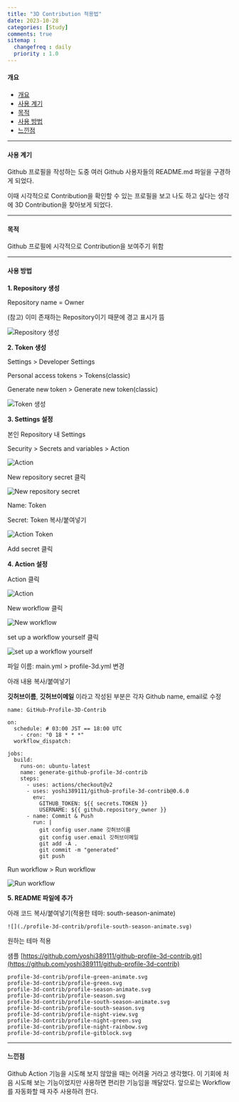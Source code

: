 ```yaml
---
title: "3D Contribution 적용법"
date: 2023-10-28
categories: [Study]
comments: true
sitemap :
  changefreq : daily
  priority : 1.0
---
```


#### 개요

- [개요](#개요)
- [사용 계기](#사용-계기)
- [목적](#목적)
- [사용 방법](#사용-방법)
- [느낀점](#느낀점)

- - -

#### 사용 계기

Github 프로필을 작성하는 도중 여러 Github 사용자들의 README.md 파일을 구경하게 되었다. 

이때 시각적으로 Contribution을 확인할 수 있는 프로필을 보고 나도 하고 싶다는 생각에 3D Contribution을 찾아보게 되었다.

- - -

#### 목적

Github 프로필에 시각적으로 Contribution을 보여주기 위함

- - -

#### 사용 방법

**1. Repository 생성**

Repository name = Owner

(참고) 이미 존재하는 Repository이기 때문에 경고 표시가 뜸

![Repository 생성](https://ifh.cc/g/nq0nLX.png)

**2. Token 생성**

Settings > Developer Settings

Personal access tokens > Tokens(classic)

Generate new token > Generate new token(classic)

![Token 생성](https://ifh.cc/g/OCfzOV.png)

**3. Settings 설정**

본인 Repository 내 Settings

Security > Secrets and variables > Action

![Action](https://ifh.cc/g/nCS3TL.png)

New repository secret 클릭

![New repository secret](https://ifh.cc/g/r9CYbd.png)

Name: Token

Secret: Token 복사/붙여넣기

![Action Token](https://ifh.cc/g/F1ZbfL.png)

Add secret 클릭


**4. Action 설정**

Action 클릭

![Action](https://ifh.cc/g/2Fh4xn.png)

New workflow 클릭

![New workflow](https://ifh.cc/g/vh2kpg.png)

set up a workflow yourself 클릭

![set up a workflow yourself](https://ifh.cc/g/pa09F8.png)

파일 이름: main.yml > profile-3d.yml 변경

아래 내용 복사/붙여넣기

**깃허브이름**, **깃허브이메일** 이라고 작성된 부분은 각자 Github name, email로 수정

```
name: GitHub-Profile-3D-Contrib

on:
  schedule: # 03:00 JST == 18:00 UTC
    - cron: "0 18 * * *"
  workflow_dispatch:

jobs:
  build:
    runs-on: ubuntu-latest
    name: generate-github-profile-3d-contrib
    steps:
      - uses: actions/checkout@v2
      - uses: yoshi389111/github-profile-3d-contrib@0.6.0
        env:
          GITHUB_TOKEN: ${{ secrets.TOKEN }}
          USERNAME: ${{ github.repository_owner }}
      - name: Commit & Push
        run: |
          git config user.name 깃허브이름
          git config user.email 깃허브이메일
          git add -A .
          git commit -m "generated"
          git push
```

Run workflow > Run workflow

![Run workflow](https://ifh.cc/g/RWaWFF.png)

**5. README 파일에 추가**

아래 코드 복사/붙여넣기(적용한 테마: south-season-animate)

```
![](./profile-3d-contrib/profile-south-season-animate.svg)
```

원하는 테마 적용

샘플 [https://github.com/yoshi389111/github-profile-3d-contrib.git](https://github.com/yoshi389111/github-profile-3d-contrib)

```
profile-3d-contrib/profile-green-animate.svg
profile-3d-contrib/profile-green.svg
profile-3d-contrib/profile-season-animate.svg
profile-3d-contrib/profile-season.svg
profile-3d-contrib/profile-south-season-animate.svg
profile-3d-contrib/profile-south-season.svg
profile-3d-contrib/profile-night-view.svg
profile-3d-contrib/profile-night-green.svg
profile-3d-contrib/profile-night-rainbow.svg
profile-3d-contrib/profile-gitblock.svg
```

- - -

#### 느낀점

Github Action 기능을 시도해 보지 않았을 때는 어려울 거라고 생각했다. 이 기회에 처음 시도해 보는 기능이었지만 사용하면 편리한 기능임을 깨달았다. 앞으로는 Workflow를 자동화할 때 자주 사용하려 한다.